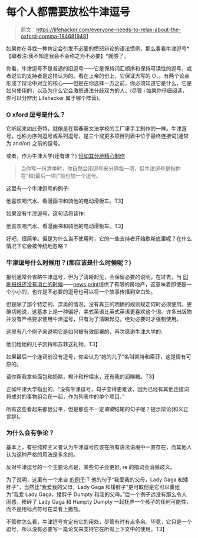 # 每个人都需要放松牛津逗号

> 原文：<https://lifehacker.com/everyone-needs-to-relax-about-the-oxford-comma-1846819481>

如果你在寻找一种肯定会引发不必要的愤怒辩论的语法惯例，那么看看牛津逗号*【编者注:我不知道我会不会称之为不必要】*就够了。

你看，牛津逗号不是普通的旧逗号——它是保持词汇顺序和保持可读性的逗号，或者说它的支持者是这样认为的。看在上帝的份上，它保证大写的 O，。有两个论点形成了辩论中对立的核心——但是在你选择一方之前，你必须知道它是什么，它是如何使用的，以及为什么它会激怒语法分歧双方的人。(尽管 i 如果你仔细阅读，你可以分辨出 Lifehacker 属于哪个阵营)。



### O xford 逗号是什么？

它听起来如此奇特，就像是在常春藤文法学校的工厂里手工制作的一样。牛津逗号，也称为序列逗号或系列逗号，是三个或更多项目列表中位于最终连接词(通常为 and/or) 之前的逗号。

或者，作为牛津大学(还有谁？) [恰如其分地精心制作](https://www.oxford-royale.com/articles/oxford-comma/)

> 当你写一份清单时，你自然会用逗号来分隔每一项，但牛津逗号是指你在“和[最后一项]”前也加一个逗号。

这里有一个牛津逗号的例子:

他喜欢喝汽水、看漫画书和骑他的电动滑板车。T3】

如果没有牛津逗号，这句话将读作:

他喜欢喝汽水、看漫画书和骑他的电动滑板车。T3】

好吧，很简单。但是为什么当不使用时，它的一些支持者开始歇斯底里呢？在什么情况下它会被传统地忽略？

### 牛津逗号什么时候用？(那应该是什么时候呢？)

报纸通常会省略牛津逗号，但为了清晰起见，会保留必要的说明。在过去，当 [印刷报纸还没有消亡的时候](https://www.cjr.org/special_report/print_analog_comeback.php)——[news print](https://www.cjr.org/language_corner/oxford-comma.php)提供了有限的房地产，这意味着即使是一个小小的，也许是不必要的逗号也可以将一个故事传播到空白处。

但是除了那个特定的、深奥的情况，没有真正的明确的规则规定何时必须使用。更确切地说，这基本上是一种偏好，美式英语比英式英语更喜欢这个词。许多出版物并没有严格要求使用牛津逗号，只有为了清晰起见，绝对必要时才强制使用。

这里有几个例子来说明它是如何被有效部署的，再次感谢牛津大学的:

他们给她的儿子凯特和苏菲送礼物。T3】

如果最后一个连词前没有逗号，你会认为“她的儿子”名叫凯特和索菲，这是情有可原的。

请你帮我拿些面包和奶酪，橙汁和柠檬水，还有我的润喉糖。T3】

正如牛津大学指出的，“没有牛津逗号，句子变得更难读，因为已经有其他连接词将成对的事物组合在一起，作为列表中的单个项目。”

所有这些看起来都很公平，但是那些不一定*需要*结尾的句子呢？提示辩论(和义正言辞)。

### 为什么会有争论？

基本上，有些纯粹主义者认为牛津逗号应该在所有语法语境中一直存在，而其他人认为这种严格的用法是多余的。

反对牛津逗号的一个主要论点是，某些句子会更好, re 的措词会消除歧义。

为了说明，这里有一个来自 [的例子](https://www.grammarly.com/blog/what-is-the-oxford-comma-and-why-do-people-care-so-much-about-it/):T 他的句子“我爱我的父母，Lady Gaga 和矮胖子”，当然比“我爱我的父母，Lady Gaga 和矮胖子”更可取但是它可以重组为“我爱 Lady Gaga，矮胖子 Dumpty 和我的父母。”后一个例子远没有那么令人困惑，粉碎了 Lady Gaga 和 Humpty Dumpty 一起抚养一个孩子的任何可能性，而不是用标点符号在菜肴上撒盐。

不管你怎么看，牛津逗号肯定有它的用处，尽管有时有点多余。毕竟，它只是一个逗号，所以没有必要写一篇论文来支持它在所有上下文中的使用。T3】